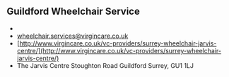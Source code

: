 
## Guildford Wheelchair Service

- <i class="fa fa-phone"></i> 
- <i class="fa fa-envelope"></i> <a href="mailto:wheelchair.services@virgincare.co.uk">wheelchair.services@virgincare.co.uk</a>
- <i class="fa fa-home"></i> [http://www.virgincare.co.uk/vc-providers/surrey-wheelchair-jarvis-centre/](http://www.virgincare.co.uk/vc-providers/surrey-wheelchair-jarvis-centre/)
- <i class="fa fa-building"></i> The Jarvis Centre Stoughton Road   Guildford Surrey, GU1 1LJ
